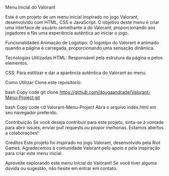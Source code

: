 Menu Inicial do Valorant

Este é um projeto de um menu inicial inspirado no jogo Valorant, desenvolvido com HTML, CSS e JavaScript. O objetivo deste menu é criar uma interface de usuário semelhante à do Valorant, proporcionando aos jogadores e fãs uma experiência autêntica ao iniciar o jogo.

Funcionalidades
Animação de Logotipo: O logotipo do Valorant é animado quando a página é carregada, proporcionando uma sensação dinâmica.

Tecnologias Utilizadas
HTML: Responsável pela estrutura da página e pelos elementos.

CSS: Para estilizar e dar a aparência autêntica do Valorant ao menu.

Como Utilizar
Clone este repositório:

bash
Copy code
git clone https://github.com/dougaandrade/Valorant-Menu-Project.git

bash
Copy code
cd Valorant-Menu-Project
Abra o arquivo index.html em seu navegador preferido.

Contribuição
Se você deseja contribuir para este projeto, sinta-se à vontade para abrir issues, enviar pull requests ou propor melhorias. Estamos abertos a colaborações!

Créditos
Este projeto foi inspirado no jogo Valorant, desenvolvido pela Riot Games. Agradecemos à comunidade Valorant pelo apoio e pela inspiração para criar este menu inicial.

Aproveite explorando este menu inicial do Valorant! Se você tiver alguma dúvida ou sugestão, não hesite em entrar em contato.
